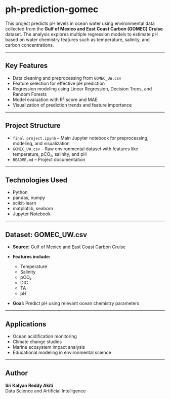 # ph-prediction-gomec

This project predicts pH levels in ocean water using environmental data collected from the **Gulf of Mexico and East Coast Carbon (GOMEC) Cruise** dataset. The analysis explores multiple regression models to estimate pH based on water chemistry features such as temperature, salinity, and carbon concentrations.

---

## Key Features

- Data cleaning and preprocessing from `GOMEC_UW.csv`  
- Feature selection for effective pH prediction  
- Regression modeling using Linear Regression, Decision Trees, and Random Forests  
- Model evaluation with R² score and MAE  
- Visualization of prediction trends and feature importance  

---

## Project Structure

- `final project.ipynb` – Main Jupyter notebook for preprocessing, modeling, and visualization  
- `GOMEC_UW.csv` – Raw environmental dataset with features like temperature, pCO₂, salinity, and pH  
- `README.md` – Project documentation  

---

## Technologies Used

- Python  
- pandas, numpy  
- scikit-learn  
- matplotlib, seaborn  
- Jupyter Notebook  

---

## Dataset: GOMEC_UW.csv

- **Source:** Gulf of Mexico and East Coast Carbon Cruise  
- **Features include:**  
  - Temperature  
  - Salinity  
  - pCO₂  
  - DIC  
  - TA  
  - pH  

- **Goal:** Predict pH using relevant ocean chemistry parameters  

---

## Applications

- Ocean acidification monitoring  
- Climate change studies  
- Marine ecosystem impact analysis  
- Educational modeling in environmental science  

---

## Author

**Sri Kalyan Reddy Akiti**  
Data Science and Artificial Intelligence  
